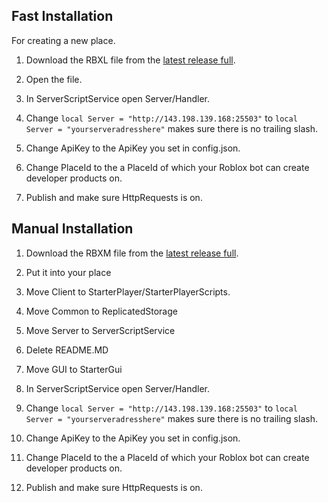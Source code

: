 ## Fast Installation
For creating a new place.

1. Download the RBXL file from the [latest release full](https://github.com/Redon-Tech/Roblox-Purchasing-Hub/releases).

2. Open the file.

3. In ServerScriptService open Server/Handler.

4. Change `local Server = "http://143.198.139.168:25503"` to `local Server = "yourserveradresshere"` makes sure there is no trailing slash.

5. Change ApiKey to the ApiKey you set in config.json.

6. Change PlaceId to the a PlaceId of which your Roblox bot can create developer products on.

7. Publish and make sure HttpRequests is on.

## Manual Installation

1. Download the RBXM file from the [latest release full](https://github.com/Redon-Tech/Roblox-Purchasing-Hub/releases).

2. Put it into your place

3. Move Client to StarterPlayer/StarterPlayerScripts.

4. Move Common to ReplicatedStorage

5. Move Server to ServerScriptService

6. Delete README.MD

7. Move GUI to StarterGui

8. In ServerScriptService open Server/Handler.

9. Change `local Server = "http://143.198.139.168:25503"` to `local Server = "yourserveradresshere"` makes sure there is no trailing slash.

10. Change ApiKey to the ApiKey you set in config.json.

11. Change PlaceId to the a PlaceId of which your Roblox bot can create developer products on.

12. Publish and make sure HttpRequests is on.